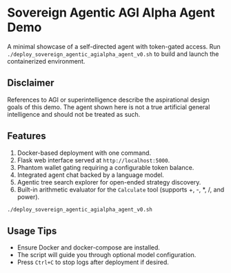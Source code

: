 # Sovereign Agentic AGI Alpha Agent Demo

A minimal showcase of a self-directed agent with token-gated access.
Run `./deploy_sovereign_agentic_agialpha_agent_v0.sh` to build and launch the containerized environment.

## Disclaimer
References to AGI or superintelligence describe the aspirational design goals of this demo. The agent shown here is not a true artificial general intelligence and should not be treated as such.

## Features
1. Docker-based deployment with one command.
2. Flask web interface served at `http://localhost:5000`.
3. Phantom wallet gating requiring a configurable token balance.
4. Integrated agent chat backed by a language model.
5. Agentic tree search explorer for open-ended strategy discovery.
6. Built-in arithmetic evaluator for the `Calculate` tool (supports +, -, *, /, and power).

```bash
./deploy_sovereign_agentic_agialpha_agent_v0.sh
```

## Usage Tips
- Ensure Docker and docker-compose are installed.
- The script will guide you through optional model configuration.
- Press `Ctrl+C` to stop logs after deployment if desired.
